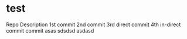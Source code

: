 # test
Repo Description
1st commit
2nd commit
3rd direct commit
4th in-direct commit
commit
asas
sdsdsd
asdasd
